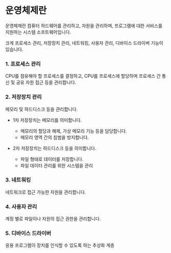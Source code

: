# 운영체제란

운영체제란 컴퓨터 하드웨어를 관리하고, 자원을 관리하며, 프로그램에 대한 서비스를 지원하는 시스템 소프트웨어입니다.

크게 프로세스 관리, 저장장치 관리, 네트워킹, 사용자 관리, 디바이스 드라이버 기능이 있습니다.

### 1. 프로세스 관리
CPU를 점유해야 할 프로세스를 결정하고, CPU를 프로세스에 할당하며 프로세스 간 통신 및 공유 자원 접근 등을 관리합니다.

### 2. 저장장치 관리
메모리 및 하드디스크 등을 관리합니다.
- 1차 저장장치는 메모리를 의미합니다.
  - 메모리의 할당과 해제, 가상 메모리 기능 등을 담당합니다.
  - 메모리 영역 간의 침범을 방지합니다.

- 2차 저장장치는 하드디스크 등을 의미합니다.
  - 파일 형태로 데이터를 저장합니다.
  - 파일 데이터 관리를 위한 시스템을 관리

### 3. 네트워킹
네트워크로 접근 가능한 자원을 관리합니다.

### 4. 사용자 관리
계정 별로 파일이나 자원의 접근 권한을 관리합니다.

### 5. 디바이스 드라이버
응용 프로그램이 장치를 인식할 수 있도록 하는 추상화 계층